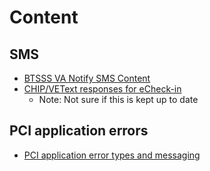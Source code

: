 # Content

## SMS 

- [BTSSS VA Notify SMS Content](https://github.com/department-of-veterans-affairs/va.gov-team/blob/master/products/health-care/checkin/content/btsss-responses-va-notify.md)
- [CHIP/VEText responses for eCheck-in](https://github.com/department-of-veterans-affairs/chip/blob/master/src/initiateCheckin/messages.js#L17)
     - Note: Not sure if this is kept up to date

## PCI application errors

- [PCI application error types and messaging](https://github.com/department-of-veterans-affairs/va.gov-team/blob/master/products/health-care/checkin/analytics/error-types.md)




